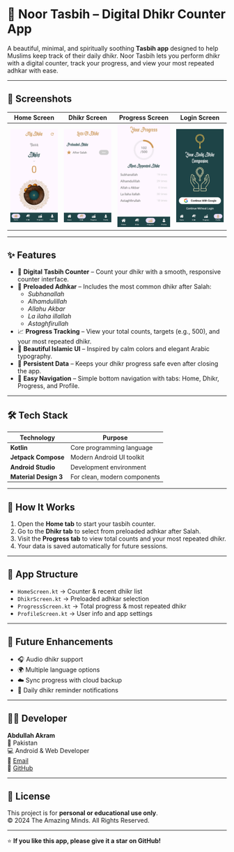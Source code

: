 # 🌙 Noor Tasbih – Digital Dhikr Counter App

A beautiful, minimal, and spiritually soothing **Tasbih app** designed to help Muslims keep track of their daily dhikr. Noor Tasbih lets you perform dhikr with a digital counter, track your progress, and view your most repeated adhkar with ease.

---

## 📸 Screenshots

| Home Screen | Dhikr Screen | Progress Screen | Login Screen |
|--------------|--------------|-----------------|-----------------|
| ![Home Screen](screenshot_home.jpg) | ![Dhikr Screen](screenshot_dhikr.jpg) | ![Progress Screen](screenshot_progress.jpg) |![Progress Screen](screenshot_login.jpg) |


---

## ✨ Features

- 📿 **Digital Tasbih Counter** – Count your dhikr with a smooth, responsive counter interface.  
- 🌙 **Preloaded Adhkar** – Includes the most common dhikr after Salah:  
  - *Subhanallah*  
  - *Alhamdulillah*  
  - *Allahu Akbar*  
  - *La ilaha illallah*  
  - *Astaghfirullah*  
- 📈 **Progress Tracking** – View your total counts, targets (e.g., 500), and your most repeated dhikr.  
- 🕌 **Beautiful Islamic UI** – Inspired by calm colors and elegant Arabic typography.  
- 💾 **Persistent Data** – Keeps your dhikr progress safe even after closing the app.  
- 🔄 **Easy Navigation** – Simple bottom navigation with tabs: Home, Dhikr, Progress, and Profile.  

---

## 🛠️ Tech Stack

| Technology | Purpose |
|-------------|----------|
| **Kotlin** | Core programming language |
| **Jetpack Compose** | Modern Android UI toolkit |
| **Android Studio** | Development environment |
| **Material Design 3** | For clean, modern components |

---

## 🚀 How It Works

1. Open the **Home tab** to start your tasbih counter.  
2. Go to the **Dhikr tab** to select from preloaded adhkar after Salah.  
3. Visit the **Progress tab** to view total counts and your most repeated dhikr.  
4. Your data is saved automatically for future sessions.  

---

## 🧩 App Structure

- `HomeScreen.kt` → Counter & recent dhikr list  
- `DhikrScreen.kt` → Preloaded adhkar selection  
- `ProgressScreen.kt` → Total progress & most repeated dhikr  
- `ProfileScreen.kt` → User info and app settings  

---

## 📱 Future Enhancements

- 🎧 Audio dhikr support  
- 🌍 Multiple language options  
- ☁️ Sync progress with cloud backup  
- 🔔 Daily dhikr reminder notifications  

---

## 👨‍💻 Developer

**Abdullah Akram**  
📍 Pakistan  
💻 Android & Web Developer  
📧 [Email](mailto:m.abdullahakram01@gmail.com)  
🔗 [GitHub](#) 

---

## 📄 License

This project is for **personal or educational use only**.  
© 2024 The Amazing Minds. All Rights Reserved.

---

⭐ **If you like this app, please give it a star on GitHub!**
